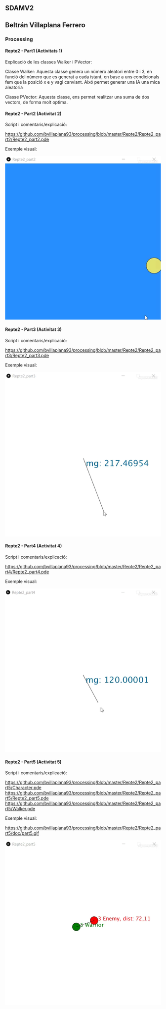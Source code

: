 ## SDAMV2
## Beltrán Villaplana Ferrero
### Processing
#### Repte2 - Part1 (Activitats 1)

Explicació de les classes Walker i PVector:

Classe Walker: Aquesta classe genera un número aleatori entre 0 i 3, en funció
del número que es generat a cada istant, en base a uns condicionals fem que
la posició x e y vagi canviant. Aixó permet generar una IA una mica aleatoria

Classe PVector: Aquesta classe, ens permet realitzar una suma de dos vectors, de forma
molt optima.


#### Repte2 - Part2 (Activitat 2)

Script i comentaris/explicació:

https://github.com/bvillaplana93/processing/blob/master/Repte2/Repte2_part2/Repte2_part2.pde

Exemple visual:

![Image description](https://github.com/bvillaplana93/processing/blob/master/Repte2/Repte2_part2/doc/gifPart2.gif)


#### Repte2 - Part3 (Activitat 3)

Script i comentaris/explicació:

https://github.com/bvillaplana93/processing/blob/master/Repte2/Repte2_part3/Repte2_part3.pde

Exemple visual:

![Image description](https://github.com/bvillaplana93/processing/blob/master/Repte2/Repte2_part3/doc/gif3.gif)


#### Repte2 - Part4 (Activitat 4)

Script i comentaris/explicació:

https://github.com/bvillaplana93/processing/blob/master/Repte2/Repte2_part4/Repte2_part4.pde

Exemple visual:

![Image description](https://github.com/bvillaplana93/processing/blob/master/Repte2/Repte2_part4/doc/gif4.gif)


#### Repte2 - Part5 (Activitat 5)

Script i comentaris/explicació:

https://github.com/bvillaplana93/processing/blob/master/Repte2/Repte2_part5/Character.pde
https://github.com/bvillaplana93/processing/blob/master/Repte2/Repte2_part5/Repte2_part5.pde
https://github.com/bvillaplana93/processing/blob/master/Repte2/Repte2_part5/Walker.pde

Exemple visual:

https://github.com/bvillaplana93/processing/blob/master/Repte2/Repte2_part5/doc/part5.gif

![Image description](https://github.com/bvillaplana93/processing/blob/master/Repte2/Repte2_part5/doc/part5.gif)

